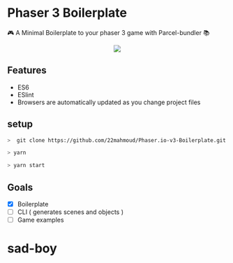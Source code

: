 # Phaser 3 Boilerplate

🎮 A Minimal Boilerplate to your phaser 3 game with Parcel-bundler 📚

<div style="text-align:center"><img src ="https://i.imgur.com/b9aFxtD.jpg" /></div>

## Features

* ES6
* ESlint
* Browsers are automatically updated as you change project files

## setup

```bash
>  git clone https://github.com/22mahmoud/Phaser.io-v3-Boilerplate.git

> yarn

> yarn start
```

## Goals

* [x] Boilerplate
* [ ] CLI ( generates scenes and objects )
* [ ] Game examples
# sad-boy

